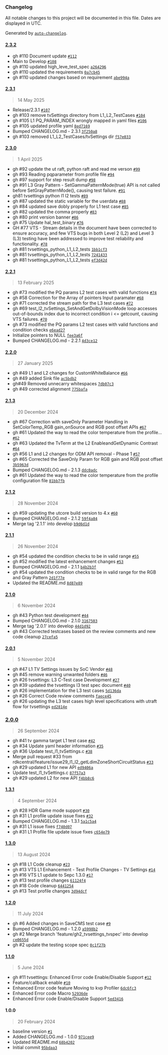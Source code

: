 ### Changelog

All notable changes to this project will be documented in this file. Dates are displayed in UTC.

Generated by [`auto-changelog`](https://github.com/CookPete/auto-changelog).

#### [2.3.2](https://github.com/rdkcentral/rdkv-halif-test-tvsettings/compare/2.3.1...2.3.2)

- gh #110 Document update [`#112`](https://github.com/rdkcentral/rdkv-halif-test-tvsettings/pull/112)
- Main to Develop [`#108`](https://github.com/rdkcentral/rdkv-halif-test-tvsettings/pull/108)
- gh #110 updated high_leve_test_spec [`a264296`](https://github.com/rdkcentral/rdkv-halif-test-tvsettings/commit/a2642962f2361c924290b7d09c85576cb3d6f960)
- gh #110 updated the requirements [`0a7cb45`](https://github.com/rdkcentral/rdkv-halif-test-tvsettings/commit/0a7cb456c0e82dfa02315478d4dbd9d983a65841)
- gh #110 updated changes based on requirement [`abe994a`](https://github.com/rdkcentral/rdkv-halif-test-tvsettings/commit/abe994ac60faf2b83e93569ad1d2846a8efa2629)

#### [2.3.1](https://github.com/rdkcentral/rdkv-halif-test-tvsettings/compare/2.3.0...2.3.1)

> 14 May 2025

- Release/2.3.1 [`#107`](https://github.com/rdkcentral/rdkv-halif-test-tvsettings/pull/107)
- gh #103 remove tvSettings directory from L1_L2_TestCases [`#104`](https://github.com/rdkcentral/rdkv-halif-test-tvsettings/pull/104)
- gh #105 L1 PQ_PARAM_INDEX wrongly mapped in yaml files [`#106`](https://github.com/rdkcentral/rdkv-halif-test-tvsettings/pull/106)
- gh #105 updated profile yaml [`8ed7169`](https://github.com/rdkcentral/rdkv-halif-test-tvsettings/commit/8ed7169d55c6f1fb83d83ec55419c0082b71d8ca)
- Bumped CHANGELOG.md - 2.3.1 [`3f250a8`](https://github.com/rdkcentral/rdkv-halif-test-tvsettings/commit/3f250a81aa53e02268e9a6eadf1a12a21249a6a8)
- gh #103 removed L1_L2_TestCases/tvSettings dir [`f57e033`](https://github.com/rdkcentral/rdkv-halif-test-tvsettings/commit/f57e033e15ab2b2274033d5b97d14391f2a3cf8a)

#### [2.3.0](https://github.com/rdkcentral/rdkv-halif-test-tvsettings/compare/2.2.1...2.3.0)

> 1 April 2025

- gh #92 update the ut raft, python raft and read me  verson [`#99`](https://github.com/rdkcentral/rdkv-halif-test-tvsettings/pull/99)
- gh #93 Reading pqparameter from profile file [`#94`](https://github.com/rdkcentral/rdkv-halif-test-tvsettings/pull/94)
- gh #97 support for step result dump [`#98`](https://github.com/rdkcentral/rdkv-halif-test-tvsettings/pull/98)
- gh #91 L3 Gray Pattern - SetGammaPatternMode(true) API is not called before SetGrayPatternMode(), causing test failure. [`#91`](https://github.com/rdkcentral/rdkv-halif-test-tvsettings/pull/91)
- gh81 tvsettings python l1 l2 tests [`#89`](https://github.com/rdkcentral/rdkv-halif-test-tvsettings/pull/89)
- gh #87 updated the static variable for the userdata [`#88`](https://github.com/rdkcentral/rdkv-halif-test-tvsettings/pull/88)
- gh #84 updated save dobly properly for L1 test case [`#85`](https://github.com/rdkcentral/rdkv-halif-test-tvsettings/pull/85)
- gh #82 updated the comma properly [`#83`](https://github.com/rdkcentral/rdkv-halif-test-tvsettings/pull/83)
- gh #80 print version banner [`#86`](https://github.com/rdkcentral/rdkv-halif-test-tvsettings/pull/86)
- gh #75 Update hal_test_binary [`#76`](https://github.com/rdkcentral/rdkv-halif-test-tvsettings/pull/76)
- GH #77 VTS - Stream details in the document have been corrected to ensure accuracy, and few VTS bugs in both Level 2 (L2) and Level 3 (L3) testing have been addressed to improve test reliability and functionality. [`#78`](https://github.com/rdkcentral/rdkv-halif-test-tvsettings/pull/78)
- gh #81 tvsettings_python_L1_L2_tests [`1bb1cf3`](https://github.com/rdkcentral/rdkv-halif-test-tvsettings/commit/1bb1cf38f491d8fe467f3506c873a87561a53ddb)
- gh #81 tvsettings_python_L1_L2_tests [`7241433`](https://github.com/rdkcentral/rdkv-halif-test-tvsettings/commit/7241433bec58ea898c258fec9cf9f0038f23a224)
- gh #81 tvsettings_python_L1_L2_tests [`ef3d42d`](https://github.com/rdkcentral/rdkv-halif-test-tvsettings/commit/ef3d42d27a572278fd0ac6f04e3ad95146bfc439)

#### [2.2.1](https://github.com/rdkcentral/rdkv-halif-test-tvsettings/compare/2.2.0...2.2.1)

> 13 February 2025

- gh #73 modified the PQ params L2 test cases with valid functions [`#74`](https://github.com/rdkcentral/rdkv-halif-test-tvsettings/pull/74)
- gh #58 Correction for the Array of pointers Input paramater [`#68`](https://github.com/rdkcentral/rdkv-halif-test-tvsettings/pull/68)
- gh #71 corrected the stream path for the L3 test cases [`#72`](https://github.com/rdkcentral/rdkv-halif-test-tvsettings/pull/72)
- gh #69 test_l2_tvSettings_SetAndGetDolbyVisionMode loop accesses out-of-bounds index due to incorrect condition i &lt;= getcount, causing VTS failures. [`#70`](https://github.com/rdkcentral/rdkv-halif-test-tvsettings/pull/70)
- gh #73 modified the PQ params L2 test cases with valid functions and condition checks [`e6ead27`](https://github.com/rdkcentral/rdkv-halif-test-tvsettings/commit/e6ead27c6b28f6a5e46fd54120d13458d959f9bf)
- Initialize pointers to NULL [`fee3a6f`](https://github.com/rdkcentral/rdkv-halif-test-tvsettings/commit/fee3a6fcc8aadba4906a0272635b2252309af9d5)
- Bumped CHANGELOG.md - 2.2.1 [`4d3ce12`](https://github.com/rdkcentral/rdkv-halif-test-tvsettings/commit/4d3ce121df1ec1244094a0848a22abf1a348cd59)

#### [2.2.0](https://github.com/rdkcentral/rdkv-halif-test-tvsettings/compare/2.1.3...2.2.0)

> 27 January 2025

- gh #49 L1 and L2 changes for CustomWhiteBalance [`#66`](https://github.com/rdkcentral/rdkv-halif-test-tvsettings/pull/66)
- gh #49 added Sink file [`ac5bdb2`](https://github.com/rdkcentral/rdkv-halif-test-tvsettings/commit/ac5bdb2cad02d534b364d6d782fc3fab07111291)
- gh#49 Removed unnecarry whitespaces [`7db07c3`](https://github.com/rdkcentral/rdkv-halif-test-tvsettings/commit/7db07c3c8486e0ea12e755e5fb4e2976e3223d99)
- gh #49 corrected alignment [`775bafa`](https://github.com/rdkcentral/rdkv-halif-test-tvsettings/commit/775bafaa1de35b7e92212f957e326ad6df0f24af)

#### [2.1.3](https://github.com/rdkcentral/rdkv-halif-test-tvsettings/compare/2.1.2...2.1.3)

> 20 December 2024

- gh #67 Correction with saveOnly Parameter Handling in SetColorTemp_RGB gain_onSource and RGB post offset APIs [`#67`](https://github.com/rdkcentral/rdkv-halif-test-tvsettings/pull/67)
- gh #61 Updated the way to read the color temperature from the profile… [`#62`](https://github.com/rdkcentral/rdkv-halif-test-tvsettings/pull/62)
- gh #63 Updated the TvTerm at the L2 EnableandGetDynamic Contrast [`#64`](https://github.com/rdkcentral/rdkv-halif-test-tvsettings/pull/64)
- gh #56 L1 and L2 changes for ODM API removal - Phase 1 [`#57`](https://github.com/rdkcentral/rdkv-halif-test-tvsettings/pull/57)
- gh #65 Corrected the SaveOnly Param for RGB gain and RGB post offset [`3b5963d`](https://github.com/rdkcentral/rdkv-halif-test-tvsettings/commit/3b5963db2c5fa7a13b48f64dec55cb8730bcc30a)
- Bumped CHANGELOG.md - 2.1.3 [`ddc0adc`](https://github.com/rdkcentral/rdkv-halif-test-tvsettings/commit/ddc0adc25d841fdc7fd14f085fde379f19c542e0)
- gh #61 Updated the way to read the color temperature from the profile configuration file [`81bb7fb`](https://github.com/rdkcentral/rdkv-halif-test-tvsettings/commit/81bb7fbee52c45d37e19ab48901f9032336b2042)

#### [2.1.2](https://github.com/rdkcentral/rdkv-halif-test-tvsettings/compare/2.1.1...2.1.2)

> 28 November 2024

- gh #59 updating the utcore build version to 4.x [`#60`](https://github.com/rdkcentral/rdkv-halif-test-tvsettings/pull/60)
- Bumped CHANGELOG.md - 2.1.2 [`59f4a84`](https://github.com/rdkcentral/rdkv-halif-test-tvsettings/commit/59f4a84b5c61fd34cef0180db187077816de8438)
- Merge tag '2.1.1' into develop [`b9d6d1d`](https://github.com/rdkcentral/rdkv-halif-test-tvsettings/commit/b9d6d1d01add4d40fd6b51b45b5baeb516b7f6ec)

#### [2.1.1](https://github.com/rdkcentral/rdkv-halif-test-tvsettings/compare/2.1.0...2.1.1)

> 26 November 2024

- gh #54 updated the condition checks to be in valid range [`#55`](https://github.com/rdkcentral/rdkv-halif-test-tvsettings/pull/55)
- gh #52 modified the latest enhancement changes [`#53`](https://github.com/rdkcentral/rdkv-halif-test-tvsettings/pull/53)
- Bumped CHANGELOG.md - 2.1.1 [`b4b2b3f`](https://github.com/rdkcentral/rdkv-halif-test-tvsettings/commit/b4b2b3fdbc2ed65c1ad05f4f195d4c12c9d9d2ea)
- gh #54 updated the condition checks to be in valid range for the RGB and Gray Pattern [`2d1f77e`](https://github.com/rdkcentral/rdkv-halif-test-tvsettings/commit/2d1f77eed2251a02896956481e8871f1b0edd68d)
- Updated the README.md [`8d87e89`](https://github.com/rdkcentral/rdkv-halif-test-tvsettings/commit/8d87e89e205d14f778e55112a45a39e0b5a04d4d)

#### [2.1.0](https://github.com/rdkcentral/rdkv-halif-test-tvsettings/compare/2.0.1...2.1.0)

> 6 November 2024

- gh #43 Python test development [`#44`](https://github.com/rdkcentral/rdkv-halif-test-tvsettings/pull/44)
- Bumped CHANGELOG.md - 2.1.0 [`3167503`](https://github.com/rdkcentral/rdkv-halif-test-tvsettings/commit/3167503ec1a6a2a280d9912007ee28aa430d0206)
- Merge tag '2.0.1' into develop [`44d1d92`](https://github.com/rdkcentral/rdkv-halif-test-tvsettings/commit/44d1d921ef1bb3f3a20f71b992ee1d9ef00c84c5)
- gh #43 Corrected testcases based on the review comments and new code cleanup [`27cefa5`](https://github.com/rdkcentral/rdkv-halif-test-tvsettings/commit/27cefa53aa7067e0cdc11e9ec0d4bf7b8999f196)

#### [2.0.1](https://github.com/rdkcentral/rdkv-halif-test-tvsettings/compare/2.0.0...2.0.1)

> 5 November 2024

- gh #47 L1 TV Settings issues by SoC Vendor [`#48`](https://github.com/rdkcentral/rdkv-halif-test-tvsettings/pull/48)
- gh #45 remove warning unwanted folders [`#46`](https://github.com/rdkcentral/rdkv-halif-test-tvsettings/pull/46)
- gh #26 tvsettings: L3 C-Test case Development [`#27`](https://github.com/rdkcentral/rdkv-halif-test-tvsettings/pull/27)
- gh #39 updated the tvsettings l3 test spec document [`#40`](https://github.com/rdkcentral/rdkv-halif-test-tvsettings/pull/40)
- gh #26 implementation for the L3 test cases [`5d136da`](https://github.com/rdkcentral/rdkv-halif-test-tvsettings/commit/5d136da04ecbe6c2f551af788d47bf3f13377c2c)
- gh #26 Correct Code review comments [`faece45`](https://github.com/rdkcentral/rdkv-halif-test-tvsettings/commit/faece45939186e4ffec5b905d988332a2778d797)
- gh #26 updating the L3 test cases high level specifications with utraft flow for tvsettings [`ed2814e`](https://github.com/rdkcentral/rdkv-halif-test-tvsettings/commit/ed2814ec1693767fd8e2f99b788fd521bfe1d05d)

### [2.0.0](https://github.com/rdkcentral/rdkv-halif-test-tvsettings/compare/1.3.1...2.0.0)

> 26 September 2024

- gh #41 tv gamma target L1 test case [`#42`](https://github.com/rdkcentral/rdkv-halif-test-tvsettings/pull/42)
- gh #34 Update yaml header information [`#35`](https://github.com/rdkcentral/rdkv-halif-test-tvsettings/pull/35)
- gh #36 Update test_l1_tvSettings.c [`#38`](https://github.com/rdkcentral/rdkv-halif-test-tvsettings/pull/38)
-  Merge pull request #33 from rdkcentral/feature/issue29_l1_l2_getLdimZoneShortCircuitStatus [`#33`](https://github.com/rdkcentral/rdkv-halif-test-tvsettings/pull/33)
- gh #29 updated L1 for new API [`ed9406a`](https://github.com/rdkcentral/rdkv-halif-test-tvsettings/commit/ed9406a5ec1aeae84e60962c283e4911460681df)
- Update test_l1_tvSettings.c [`87f57a3`](https://github.com/rdkcentral/rdkv-halif-test-tvsettings/commit/87f57a30a2c44aeb35a8e6e064178fec80eead06)
- gh #29 updated L2 for new API [`f4bb8c6`](https://github.com/rdkcentral/rdkv-halif-test-tvsettings/commit/f4bb8c667111b319007f690bebc1e17d29929db6)

#### [1.3.1](https://github.com/rdkcentral/rdkv-halif-test-tvsettings/compare/1.3.0...1.3.1)

> 4 September 2024

- gh #28 HDR Game mode support [`#30`](https://github.com/rdkcentral/rdkv-halif-test-tvsettings/pull/30)
- gh #31 L1 profile update issue fixes [`#32`](https://github.com/rdkcentral/rdkv-halif-test-tvsettings/pull/32)
- Bumped CHANGELOG.md - 1.3.1 [`5a1c5a4`](https://github.com/rdkcentral/rdkv-halif-test-tvsettings/commit/5a1c5a4ffc8783f8c61ef6a66de26cbe6b936f56)
- gh #31 L1 issue fixes [`f740d07`](https://github.com/rdkcentral/rdkv-halif-test-tvsettings/commit/f740d072e3c394f477a4a2e8196a362c039c5027)
- gh #31 L1 Profile file update issue fixes [`c654e79`](https://github.com/rdkcentral/rdkv-halif-test-tvsettings/commit/c654e7950a0bb4ad7a251ea9f62e0c6498841a24)

#### [1.3.0](https://github.com/rdkcentral/rdkv-halif-test-tvsettings/compare/1.2.0...1.3.0)

> 13 August 2024

- gh #18 L1 Code cleanup [`#23`](https://github.com/rdkcentral/rdkv-halif-test-tvsettings/pull/23)
- gh #13 VTS L1 Enhancement - Test Profile Changes - TV Settings [`#14`](https://github.com/rdkcentral/rdkv-halif-test-tvsettings/pull/14)
- gh #16 VTS L1 update to Sepc 1.3.0 [`#17`](https://github.com/rdkcentral/rdkv-halif-test-tvsettings/pull/17)
- gh #13 test profile changes [`61124f4`](https://github.com/rdkcentral/rdkv-halif-test-tvsettings/commit/61124f403bdb2a0f921b0578eb095edf28759c80)
- gh #18 Code cleanup [`6441254`](https://github.com/rdkcentral/rdkv-halif-test-tvsettings/commit/6441254971c44f04227f10311721668f77ccbed9)
- gh #13 Test profile changes [`3d94dcf`](https://github.com/rdkcentral/rdkv-halif-test-tvsettings/commit/3d94dcf19a08efec2f0233f920efb035c62e27e4)

#### [1.2.0](https://github.com/rdkcentral/rdkv-halif-test-tvsettings/compare/1.1.0...1.2.0)

> 11 July 2024

- gh #6 Added changes in SaveCMS test case [`#9`](https://github.com/rdkcentral/rdkv-halif-test-tvsettings/pull/9)
- Bumped CHANGELOG.md - 1.2.0 [`a5998b2`](https://github.com/rdkcentral/rdkv-halif-test-tvsettings/commit/a5998b20468ce5f6ba9fe9e04fc7a71c68c04fe4)
- gh #2 Merge branch 'feature/gh2_tvsettings_tvspec' into develop [`ce0655d`](https://github.com/rdkcentral/rdkv-halif-test-tvsettings/commit/ce0655dd304135e1df110e3cbaced00192c3cdef)
- gh #2 update the testing scope spec [`0c1f27b`](https://github.com/rdkcentral/rdkv-halif-test-tvsettings/commit/0c1f27b18ef3b20c00b3216d34ab4c696ef1d1fc)

#### [1.1.0](https://github.com/rdkcentral/rdkv-halif-test-tvsettings/compare/1.0.0...1.1.0)

> 5 June 2024

- gh #11 tvsettings: Enhanced Error code Enable/Disable Support [`#12`](https://github.com/rdkcentral/rdkv-halif-test-tvsettings/pull/12)
- Feature/callback enable [`#10`](https://github.com/rdkcentral/rdkv-halif-test-tvsettings/pull/10)
- Enhanced Error code feature Moving to kvp Profiler [`6dc6fc3`](https://github.com/rdkcentral/rdkv-halif-test-tvsettings/commit/6dc6fc3a98d2612d954bf22dec4d52d760b5ad1d)
- Enhanced Error code Macro [`52936de`](https://github.com/rdkcentral/rdkv-halif-test-tvsettings/commit/52936defa546c5bd48e68bfdabaf428f2691ed8f)
- Enhanced Error code Enable/Disable Support [`5ed3416`](https://github.com/rdkcentral/rdkv-halif-test-tvsettings/commit/5ed341692eb9c3144a66a2b927d6f8d28b0cf894)

#### 1.0.0

> 20 February 2024

- baseline version [`#1`](https://github.com/rdkcentral/rdkv-halif-test-tvsettings/pull/1)
- Added CHANGELOG.md - 1.0.0 [`971cee9`](https://github.com/rdkcentral/rdkv-halif-test-tvsettings/commit/971cee97f762020598285019dcbbdece58f3e5c1)
- Updated README.md [`68b4202`](https://github.com/rdkcentral/rdkv-halif-test-tvsettings/commit/68b4202d3475d14a81967e746195641a97a75ebe)
- Initial commit [`95bdaa3`](https://github.com/rdkcentral/rdkv-halif-test-tvsettings/commit/95bdaa302dc28144e3449f785de3d4bd428717db)
